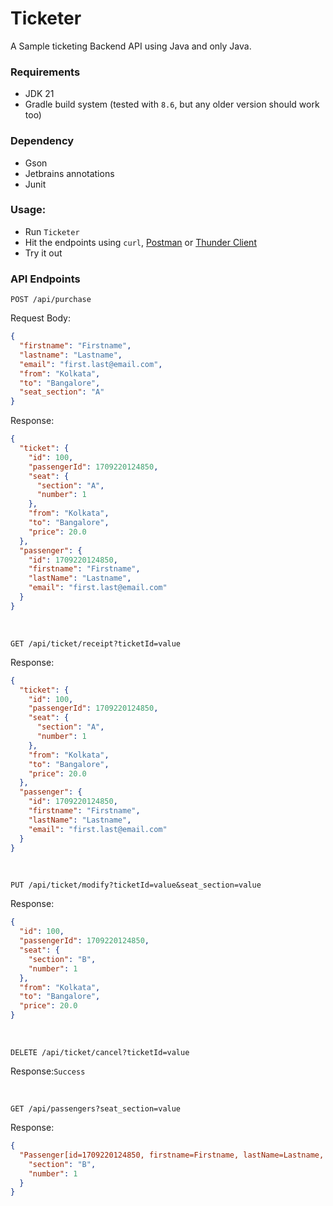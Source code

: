 # Ticketer

A Sample ticketing Backend API using Java and only Java.

### Requirements

- JDK 21
- Gradle build system (tested with `8.6`, but any older version should work too)

### Dependency

- Gson
- Jetbrains annotations
- Junit

### Usage:

- Run `Ticketer`
- Hit the endpoints using `curl`, [Postman](https://www.postman.com/)
  or [Thunder Client](https://www.thunderclient.com/)
- Try it out

### API Endpoints

`POST /api/purchase`

Request Body:

```json
{
  "firstname": "Firstname",
  "lastname": "Lastname",
  "email": "first.last@email.com",
  "from": "Kolkata",
  "to": "Bangalore",
  "seat_section": "A"
}
```

Response:

```json
{
  "ticket": {
    "id": 100,
    "passengerId": 1709220124850,
    "seat": {
      "section": "A",
      "number": 1
    },
    "from": "Kolkata",
    "to": "Bangalore",
    "price": 20.0
  },
  "passenger": {
    "id": 1709220124850,
    "firstname": "Firstname",
    "lastName": "Lastname",
    "email": "first.last@email.com"
  }
}
```

<br/>

`GET /api/ticket/receipt?ticketId=value`

Response:

```json
{
  "ticket": {
    "id": 100,
    "passengerId": 1709220124850,
    "seat": {
      "section": "A",
      "number": 1
    },
    "from": "Kolkata",
    "to": "Bangalore",
    "price": 20.0
  },
  "passenger": {
    "id": 1709220124850,
    "firstname": "Firstname",
    "lastName": "Lastname",
    "email": "first.last@email.com"
  }
}
```

<br/>

`PUT /api/ticket/modify?ticketId=value&seat_section=value`

Response:

```json
{
  "id": 100,
  "passengerId": 1709220124850,
  "seat": {
    "section": "B",
    "number": 1
  },
  "from": "Kolkata",
  "to": "Bangalore",
  "price": 20.0
}
```

<br/>

`DELETE /api/ticket/cancel?ticketId=value`

Response:`Success`

<br/>

`GET /api/passengers?seat_section=value`

Response:

```json
{
  "Passenger[id=1709220124850, firstname=Firstname, lastName=Lastname, email=first.last@email.com]": {
    "section": "B",
    "number": 1
  }
}
```
